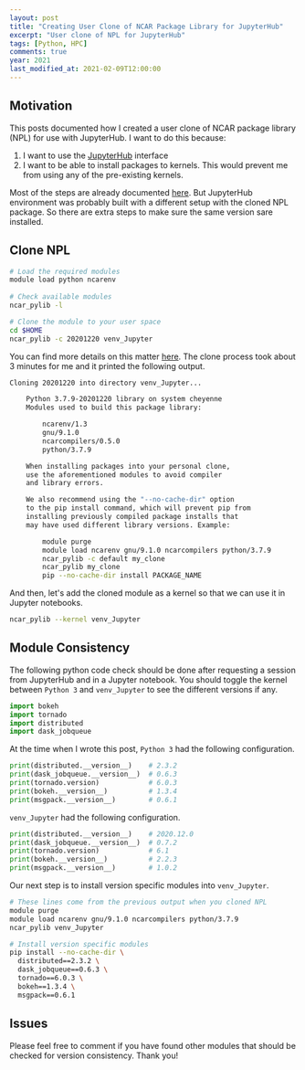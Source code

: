 ```yaml
---
layout: post
title: "Creating User Clone of NCAR Package Library for JupyterHub"
excerpt: "User clone of NPL for JupyterHub"
tags: [Python, HPC]
comments: true
year: 2021
last_modified_at: 2021-02-09T12:00:00
---
```


## Motivation

This posts documented how I created a user clone of NCAR package library (NPL) for use with JupyterHub. I want to do this because:

1. I want to use the [JupyterHub](https://jupyterhub.ucar.edu) interface
2. I want to be able to install packages to kernels. This would prevent me from using any of the pre-existing kernels.

Most of the steps are already documented [here](https://www2.cisl.ucar.edu/resources/python-%E2%80%93-ncar-package-library#clone). But JupyterHub environment was probably built with a different setup with the cloned NPL package. So there are extra steps to make sure the same version sare installed.

## Clone NPL

```bash
# Load the required modules
module load python ncarenv
	
# Check available modules
ncar_pylib -l

# Clone the module to your user space
cd $HOME
ncar_pylib -c 20201220 venv_Jupyter
```

You can find more details on this matter [here](https://www2.cisl.ucar.edu/resources/python-%E2%80%93-ncar-package-library#clone). The clone process took about 3 minutes for me and it printed the following output.

```bash
Cloning 20201220 into directory venv_Jupyter...

    Python 3.7.9-20201220 library on system cheyenne
    Modules used to build this package library:

        ncarenv/1.3
        gnu/9.1.0
        ncarcompilers/0.5.0
        python/3.7.9

    When installing packages into your personal clone,
    use the aforementioned modules to avoid compiler
    and library errors.

    We also recommend using the "--no-cache-dir" option
    to the pip install command, which will prevent pip from
    installing previously compiled package installs that
    may have used different library versions. Example:

        module purge
        module load ncarenv gnu/9.1.0 ncarcompilers python/3.7.9
        ncar_pylib -c default my_clone
        ncar_pylib my_clone
        pip --no-cache-dir install PACKAGE_NAME
```

And then, let's add the cloned module as a kernel so that we can use it in Jupyter notebooks.

```bash
ncar_pylib --kernel venv_Jupyter
```

## Module Consistency

The following python code check should be done after requesting a session from JupyterHub and in a Jupyter notebook. You should toggle the kernel between `Python 3` and `venv_Jupyter` to see the different versions if any.

```python
import bokeh
import tornado
import distributed
import dask_jobqueue
```

At the time when I wrote this post, `Python 3` had the following configuration.

```python
print(distributed.__version__)    # 2.3.2
print(dask_jobqueue.__version__)  # 0.6.3
print(tornado.version)            # 6.0.3
print(bokeh.__version__)          # 1.3.4
print(msgpack.__version__)        # 0.6.1
```

`venv_Jupyter` had the following configuration.

```python
print(distributed.__version__)    # 2020.12.0
print(dask_jobqueue.__version__)  # 0.7.2
print(tornado.version)            # 6.1
print(bokeh.__version__)          # 2.2.3
print(msgpack.__version__)        # 1.0.2
```

Our next step is to install version specific modules into `venv_Jupyter`.

```bash
# These lines come from the previous output when you cloned NPL
module purge
module load ncarenv gnu/9.1.0 ncarcompilers python/3.7.9
ncar_pylib venv_Jupyter

# Install version specific modules
pip install --no-cache-dir \
  distributed==2.3.2 \
  dask_jobqueue==0.6.3 \
  tornado==6.0.3 \
  bokeh==1.3.4 \
  msgpack==0.6.1
```

## Issues

Please feel free to comment if you have found other modules that should be checked for version consistency. Thank you!

